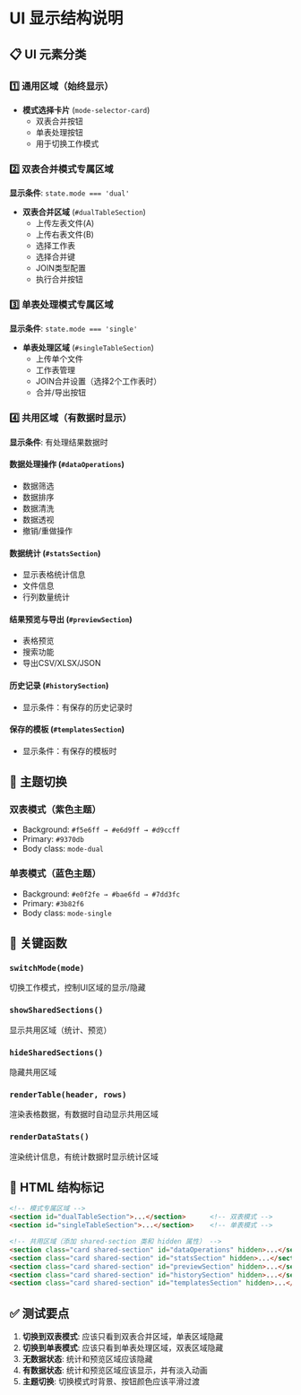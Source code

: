 # UI 显示结构说明

## 📋 UI 元素分类

### 1️⃣ 通用区域（始终显示）
- **模式选择卡片** (`mode-selector-card`)
  - 双表合并按钮
  - 单表处理按钮
  - 用于切换工作模式

### 2️⃣ 双表合并模式专属区域
**显示条件**: `state.mode === 'dual'`

- **双表合并区域** (`#dualTableSection`)
  - 上传左表文件(A)
  - 上传右表文件(B)
  - 选择工作表
  - 选择合并键
  - JOIN类型配置
  - 执行合并按钮

### 3️⃣ 单表处理模式专属区域
**显示条件**: `state.mode === 'single'`

- **单表处理区域** (`#singleTableSection`)
  - 上传单个文件
  - 工作表管理
  - JOIN合并设置（选择2个工作表时）
  - 合并/导出按钮

### 4️⃣ 共用区域（有数据时显示）
**显示条件**: 有处理结果数据时

#### 数据处理操作 (`#dataOperations`)
- 数据筛选
- 数据排序
- 数据清洗
- 数据透视
- 撤销/重做操作

#### 数据统计 (`#statsSection`)
- 显示表格统计信息
- 文件信息
- 行列数量统计

#### 结果预览与导出 (`#previewSection`)
- 表格预览
- 搜索功能
- 导出CSV/XLSX/JSON

#### 历史记录 (`#historySection`)
- 显示条件：有保存的历史记录时

#### 保存的模板 (`#templatesSection`)
- 显示条件：有保存的模板时

## 🎨 主题切换

### 双表模式（紫色主题）
- Background: `#f5e6ff → #e6d9ff → #d9ccff`
- Primary: `#9370db`
- Body class: `mode-dual`

### 单表模式（蓝色主题）
- Background: `#e0f2fe → #bae6fd → #7dd3fc`  
- Primary: `#3b82f6`
- Body class: `mode-single`

## 🔧 关键函数

### `switchMode(mode)`
切换工作模式，控制UI区域的显示/隐藏

### `showSharedSections()`
显示共用区域（统计、预览）

### `hideSharedSections()`
隐藏共用区域

### `renderTable(header, rows)`
渲染表格数据，有数据时自动显示共用区域

### `renderDataStats()`
渲染统计信息，有统计数据时显示统计区域

## 📝 HTML 结构标记

```html
<!-- 模式专属区域 -->
<section id="dualTableSection">...</section>      <!-- 双表模式 -->
<section id="singleTableSection">...</section>    <!-- 单表模式 -->

<!-- 共用区域（添加 shared-section 类和 hidden 属性） -->
<section class="card shared-section" id="dataOperations" hidden>...</section>
<section class="card shared-section" id="statsSection" hidden>...</section>
<section class="card shared-section" id="previewSection" hidden>...</section>
<section class="card shared-section" id="historySection" hidden>...</section>
<section class="card shared-section" id="templatesSection" hidden>...</section>
```

## ✅ 测试要点

1. **切换到双表模式**: 应该只看到双表合并区域，单表区域隐藏
2. **切换到单表模式**: 应该只看到单表处理区域，双表区域隐藏
3. **无数据状态**: 统计和预览区域应该隐藏
4. **有数据状态**: 统计和预览区域应该显示，并有淡入动画
5. **主题切换**: 切换模式时背景、按钮颜色应该平滑过渡

